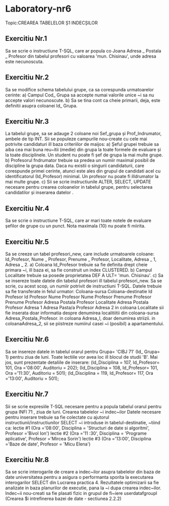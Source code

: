 # Laboratory-nr6
Topic:CREAREA TABELELOR Ș1 INDECȘILOR
## Exercitiu Nr.1
Sa se scrie o instructiune T-SQL, care ar popula co Joana Adresa _ Postala _ Profesor din tabelul
profesori cu valoarea 'mun. Chisinau', unde adresa este necunoscuta.


## Exercitiu Nr.2
Sa se modifice schema tabelului grupe, ca sa corespunda urmatoarelor cerinte:
a) Campul Cod_ Grupa sa accepte numai valorile unice ~i sa nu accepte valori necunoscute.
b) Sa se tina cont ca cheie primarii, deja, este definitii asupra coloanei Id_ Grupa.


## Exercitiu Nr.3
La tabelul grupe, sa se adauge 2 coloane noi Sef_grupa și Prof_Indrumator, ambele de tip
INT. Sii se populeze campurile nou-create cu cele mai potrivite candidaturi ill baza criteriilor
de maijos:
a) Șeful grupei trebuie sa aiba cea mai buna reu~itii (medie) din grupa la toate formele de
evaluare și la toate disciplinele. Un student nu poate fi șef de grupa la mai multe grupe.
b) Profesorul fndrumator trebuie sa predea un numiir maximal posibil de discipline la grupa
data. Daca nu existii o singurii candidaturii, care corespunde primei cerinte, atunci este
ales din grupul de candidati acel cu identificatorul (Id_Profesor) minimal. Un profesor nu
poate fi illdrumator la mai multe grupe.
c) Sii se scrie instructiunile ALTER, SELECT, UPDATE necesare pentru crearea coloanelor
in tabelul grupe, pentru selectarea candidatilor și inserarea datelor .



## Exercitiu Nr.4
Sa se scrie o instructiune T-SQL, care ar mari toate notele de evaluare șefilor de grupe cu un
punct. Nota maximala (10) nu poate fi miirita.

## Exercitiu Nr.5
Sa se creeze un tabel profesori_new, care include urmatoarele coloane: Id_Profesor,
Nume _ Profesor, Prenume _ Profesor, Localitate, Adresa _ 1, Adresa _ 2.
a) Coloana Id_Profesor trebuie sa fie definita drept cheie primara ~i, ill baza ei, sa fie
construit un index CLUSTERED.
b) Campul Localitate trebuie sa posede proprietatea DEF A ULT= 'mun. Chisinau'.
c) Sa se insereze toate datele din tabelul profesori ill tabelul profesori_new. Sa se scrie, cu
acest scop, un numiir potrivit de instructiuni T-SQL. Datele trebuie sa fie transferate in
felul urmator:
Coloana-sursa Coloana-destinatie
Id Profesor Id Profesor
Nume Profesor Nume Profesor
Prenume Profesor Prenume Profesor
Adresa Postala Profesor Localitate
Adresa Postala Profesor Adresa 1
Adresa Pasta/a Profesor Adresa 2
in coloana Localitate sii fie inserata doar informatia despre denumirea localitiitii din
coloana-sursa Adresa_Postala_Profesor. in coloana Adresa_l, doar denumirea striizii. in
coloanaAdresa_2, sii se piistreze numiirul casei ~i (posibil) a apartamentului.

## Exercitiu Nr.6
Sa se insereze datele in tabelul orarul pentru Grupa= 'CIBJ 71' (Id_ Grupa= 1) pentru ziua de
luni. Toate lectiile vor avea loc ill blocul de studii 'B'. Mai jos, sunt prezentate detaliile de
inserare:
(ld_Disciplina = 107, Id_Profesor= 101, Ora ='08:00', Auditoriu = 202);
(Id_Disciplina = 108, Id_Profesor= 101, Ora ='11:30', Auditoriu = 501);
(ld_Disciplina = 119, Id_Profesor= 117, Ora ='13:00', Auditoriu = 501);

## Exercitiu Nr.7
Sii se scrie expresiile T-SQL necesare pentru a popula tabelul orarul pentru grupa INFl 71 ,
ziua de luni.
Crearea tabelelor ~i indec~ilor
Datele necesare pentru inserare trebuie sa fie colectate cu ajutorul instructiunii/instructiunilor
SELECT ~i introduse in tabelul-destinatie, ~tiind ca:
lectie #1 (Ora ='08:00', Disciplina = 'Structuri de date si algoritmi', Profesor ='Bivol Ion')
lectie #2 (Ora ='11 :30', Disciplina = 'Programe aplicative', Profesor ='Mircea Sorin')
lectie #3 (Ora ='13:00', Disciplina ='Baze de date', Profesor = 'Micu Elena')



## Exercitiu Nr.8
Sa se scrie interogarile de creare a indec~ilor asupra tabelelor din baza de date universitatea
pentru a asigura o performanta sporita la executarea interogarilor SELECT din Lucrarea
practica 4. Rezultatele optimizarii sa fie analizate in baza planurilor de executie, pana la ~i
dupa crearea indec~ilor.
Indec~ii nou-creati sa fie plasati fizic in grupul de fi~iere userdatafgroupl (Crearea $i
intrefinerea bazei de date - sectiunea 2.2.2)





